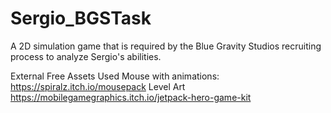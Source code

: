 # Sergio_BGSTask
A 2D simulation game that is required by the Blue Gravity Studios recruiting process to analyze Sergio's abilities.

External Free Assets Used
Mouse with animations: https://spiralz.itch.io/mousepack
Level Art https://mobilegamegraphics.itch.io/jetpack-hero-game-kit